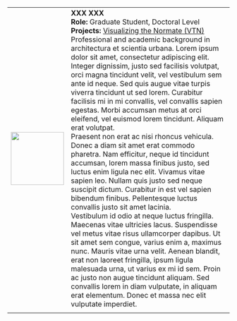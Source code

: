 
|                                                                          |                                                                                                                                                                                                                                                                                                                                                                                                                                                                                                                                                                                                                                                                                                                                                                                                                                                                                                                                                                                                                                                                                                                                                                                                                                                                                                                                                                                                                                                                                       |
| :----------------------------------------------------------------------: | ------------------------------------------------------------------------------------------------------------------------------------------------------------------------------------------------------------------------------------------------------------------------------------------------------------------------------------------------------------------------------------------------------------------------------------------------------------------------------------------------------------------------------------------------------------------------------------------------------------------------------------------------------------------------------------------------------------------------------------------------------------------------------------------------------------------------------------------------------------------------------------------------------------------------------------------------------------------------------------------------------------------------------------------------------------------------------------------------------------------------------------------------------------------------------------------------------------------------------------------------------------------------------------------------------------------------------------------------------------------------------------------------------------------------------------------------------------------------------------- |
| <img src="/private/People/photo-private/avatar-150x150.png" width="120"> | **XXX XXX**<br>**Role:** Graduate Student, Doctoral Level<br>**Projects:** [Visualizing the Normate (VTN)](https://example.com/vtn)<br>Professional and academic background in architectura et scientia urbana. Lorem ipsum dolor sit amet, consectetur adipiscing elit. Integer dignissim, justo sed facilisis volutpat, orci magna tincidunt velit, vel vestibulum sem ante id neque. Sed quis augue vitae turpis viverra tincidunt ut sed lorem. Curabitur facilisis mi in mi convallis, vel convallis sapien egestas. Morbi accumsan metus at orci eleifend, vel euismod lorem tincidunt. Aliquam erat volutpat.<br>Praesent non erat ac nisi rhoncus vehicula. Donec a diam sit amet erat commodo pharetra. Nam efficitur, neque id tincidunt accumsan, lorem massa finibus justo, sed luctus enim ligula nec elit. Vivamus vitae sapien leo. Nullam quis justo sed neque suscipit dictum. Curabitur in est vel sapien bibendum finibus. Pellentesque luctus convallis justo sit amet lacinia.<br>Vestibulum id odio at neque luctus fringilla. Maecenas vitae ultricies lacus. Suspendisse vel metus vitae risus ullamcorper dapibus. Ut sit amet sem congue, varius enim a, maximus nunc. Mauris vitae urna velit. Aenean blandit, erat non laoreet fringilla, ipsum ligula malesuada urna, ut varius ex mi id sem. Proin ac justo non augue tincidunt aliquam. Sed convallis lorem in diam vulputate, in aliquam erat elementum. Donec et massa nec elit vulputate imperdiet. |
|                                                                          |                                                                                                                                                                                                                                                                                                                                                                                                                                                                                                                                                                                                                                                                                                                                                                                                                                                                                                                                                                                                                                                                                                                                                                                                                                                                                                                                                                                                                                                                                       |
